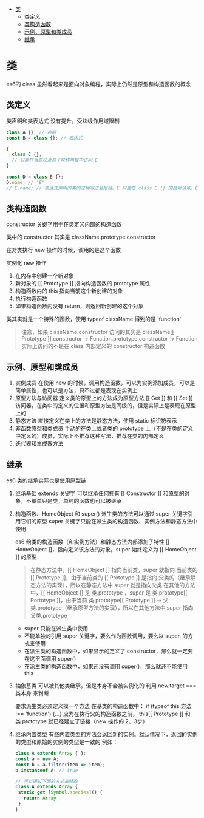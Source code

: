- [类](#类)
  - [类定义](#类定义)
  - [类构造函数](#类构造函数)
  - [示例、原型和类成员](#示例原型和类成员)
  - [继承](#继承)
  
# 类
es6的 class 虽然看起来是面向对象编程，实际上仍然是原型和构造函数的概念

## 类定义
类声明和类表达式
没有提升，受块级作用域限制


```js
class A {}; // 声明
const B = class {}; // 表达式

{
  class C {};
  // 只能在当前块及其子块作用域中访问 C
}

const D = class E {};
D.name; // 'E'
// E.name; // 表达式声明的类的这种写法会报错。E 只能在 class E {} 的括号读取，E 没有读取到，又要取他的 name 属性，就会报错

```

## 类构造函数
constructor 关键字用于在类定义内部的构造函数

类中的 constructor 其实是 className.prototype.constructor

在对类执行 new 操作的时候，调用的是这个函数

实例化
new 操作
1. 在内存中创建一个新对象
2. 新对象的 [[ Prototype ]] 指向构造函数的 prototype 属性
3. 构造函数内的 this 指向当前这个新创建的对象
4. 执行构造函数
5. 如果构造函数内没有 return，则返回新创建的这个对象


类其实就是一个特殊的函数，使用 typeof className 得到的是 'function'

> 注意，如果 className.constructor 访问的其实是 className[[ Prototype ]].constructor -> Function.prototype.constructor -> Function 
> 实际上访问的不是在 class 内部定义的 constructor 构造函数


## 示例、原型和类成员
1. 实例成员
   在使用 new 的时候，调用构造函数，可以为实例添加成员，可以是简单属性，也可以是方法，只不过都是表现在实例上
2. 原型方法与访问器
   定义类的原型上的方法成为原型方法
   [[ Get ]] 和 [[ Set ]] 访问器，在类中的定义的位置和原型方法是同级的，但是实际上是表现在原型上的
3. 静态方法
   直接定义在类上的方法是静态方法，使用 static 标识符表示
4. 非函数原型和类成员
   手动的在类上或者类的 prototype 上（不是在类的定义中定义的）成员，实际上不推荐这种写法，推荐在类的内部定义
5. 迭代器和生成器方法

## 继承
es6 类的继承实际也是使用原型链

1. 继承基础
   extends 关键字 可以继承任何拥有 [[ Constructor ]] 和原型的对象，不单单只是类，单纯的函数也可以被继承
2. 构造函数、HomeObject 和 super()
   派生类的方法可以通过 super 关键字引用它们的原型
   super 关键字只能在派生类的构造函数、实例方法和静态方法中使用

   es6 给类的构造函数（和实例方法）和静态方法内部添加了特性 [[ HomeObject ]]，指向定义该方法的对象。super 始终定义为 [[ HomeObject ]] 的原型
   > 在静态方法中，[[ HomeObject ]] 指向当前类，super 就指向 当前类的 [[ Prototype ]]，由于当前类的 [[ Prototype ]] 是指向 父类的（继承静态方法的实现），所以在静态方法中 super 就是指向父类
   > 在其他的方法中，[[ HomeObject ]] 是 类.prototype ，super 是 类.prototype[[ Portotype ]]，由于当前 类.prototype[[ Prototype ]] -> 父类.prototype（继承原型方法的实现），所以在其他方法中 super 指向父类.prototype

   + super 只能在派生类中使用
   + 不能单独的引用 super 关键字，要么作为函数调用，要么以 super. 的方式来使用
   + 在派生类的构造函数中，如果显示的定义了 constructor，那么就一定要在这里面调用 super()
   + 在派生类的构造函数中，如果还没有调用 super()，那么就还不能使用 this

3. 抽象基类
   可以被其他类继承，但是本身不会被实例化的
   利用 new.target === 类本身 来判断

   要求派生类必须定义摸一个方法
   在基类的构造函数中：
   if (typeof this.方法 !== 'function') {...}
   应为在执行父的构造函数之前， this[[ Prototype ]] 和 类.prototype 就已经建立了链接（new 操作的 2、3步）

4. 继承内置类型
   有些内置类型的方法会返回新的实例。默认情况下，返回的实例的类型和原始的实例的类型是一致的
   例如：
   ```js
   class A extends Array { };
   const a = new A;
   const b = a.filter(item => item);
   b instanceof A; // true

   // 可以通过下面的方式来修改
   class A extends Array {
    static get [Symbol.species]() {
      return Array
    }
   }
   ```



